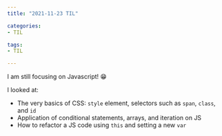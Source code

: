 ```yaml
---
title: "2021-11-23 TIL"

categories: 
- TIL

tags:
- TIL

---
```


I am still focusing on Javascript! 😁

I looked at:

- The very basics of CSS: `style` element, selectors such as `span`, `class`, and `id`
- Application of conditional statements, arrays, and iteration on JS
- How to refactor a JS code using `this` and setting a new `var`
